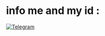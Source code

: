 
# info me and my id :

[![Telegram](https://img.shields.io/badge/-telegram-red?color=white&logo=telegram&logoColor=black)](https://t.me/creator_ryson)
